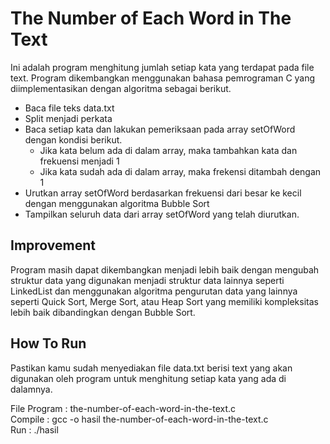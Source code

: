 # The Number of Each Word in The Text
Ini adalah program menghitung jumlah setiap kata yang terdapat pada file text. Program dikembangkan menggunakan bahasa pemrograman C yang diimplementasikan dengan algoritma sebagai berikut.
* Baca file teks data.txt
* Split menjadi perkata
* Baca setiap kata dan lakukan pemeriksaan pada array setOfWord dengan kondisi berikut.
  * Jika kata belum ada di dalam array, maka tambahkan kata dan frekuensi menjadi 1
  * Jika kata sudah ada di dalam array, maka frekensi ditambah dengan 1
* Urutkan array setOfWord berdasarkan frekuensi dari besar ke kecil dengan menggunakan algoritma Bubble Sort
* Tampilkan seluruh data dari array setOfWord yang telah diurutkan.

## Improvement
Program masih dapat dikembangkan menjadi lebih baik dengan mengubah struktur data yang digunakan menjadi struktur data lainnya seperti LinkedList dan menggunakan algoritma pengurutan data yang lainnya seperti Quick Sort, Merge Sort, atau Heap Sort yang memiliki kompleksitas lebih baik dibandingkan dengan Bubble Sort.

## How To Run
Pastikan kamu sudah menyediakan file data.txt berisi text yang akan digunakan oleh program untuk menghitung setiap kata yang ada di dalamnya.

File Program : the-number-of-each-word-in-the-text.c <br>
Compile : gcc -o hasil the-number-of-each-word-in-the-text.c<br>
Run : ./hasil
